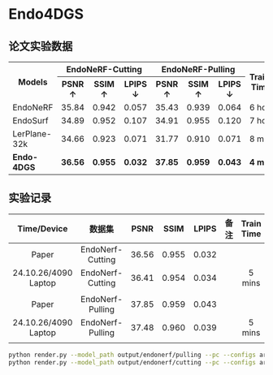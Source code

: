 # Endo4DGS

## 论文实验数据

<table>
  <tr>
    <th rowspan="2">Models</th>
    <th colspan="3">EndoNeRF-Cutting</th>
    <th colspan="3">EndoNeRF-Pulling</th>
    <th rowspan="2">Training Time ↓</th>
    <th rowspan="2">FPS ↑</th>
    <th rowspan="2">GPU Usage ↑</th>
  </tr>
  <tr>
    <th>PSNR ↑</th>
    <th>SSIM ↑</th>
    <th>LPIPS ↓</th>
    <th>PSNR ↑</th>
    <th>SSIM ↑</th>
    <th>LPIPS ↓</th>
  </tr>
  <tr>
    <td>EndoNeRF</td>
    <td>35.84</td>
    <td>0.942</td>
    <td>0.057</td>
    <td>35.43</td>
    <td>0.939</td>
    <td>0.064</td>
    <td>6 hours</td>
    <td>0.2</td>
    <td>4 GB</td>
  </tr>
  <tr>
    <td>EndoSurf</td>
    <td>34.89</td>
    <td>0.952</td>
    <td>0.107</td>
    <td>34.91</td>
    <td>0.955</td>
    <td>0.120</td>
    <td>7 hours</td>
    <td>0.04</td>
    <td>17 GB</td>
  </tr>
  <tr>
    <td>LerPlane-32k</td>
    <td>34.66</td>
    <td>0.923</td>
    <td>0.071</td>
    <td>31.77</td>
    <td>0.910</td>
    <td>0.071</td>
    <td>8 mins</td>
    <td>1.5</td>
    <td>20 GB</td>
  </tr>
  <tr>
    <td><strong>Endo-4DGS</strong></td>
    <td><strong>36.56</strong></td>
    <td><strong>0.955</strong></td>
    <td><strong>0.032</strong></td>
    <td><strong>37.85</strong></td>
    <td><strong>0.959</strong></td>
    <td><strong>0.043</strong></td>
    <td><strong>4 mins</strong></td>
    <td><strong>100</strong></td>
    <td><strong>4 GB</strong></td>
  </tr>
</table>


## 实验记录

|     Time/Device      |      数据集      | PSNR  | SSIM  | LPIPS | 备注 | Train Time | GPU Memory | 迭代次数 |
| :------------------: | :--------------: | :---: | :---: | :---: | ---- | :--------: | :--------: | :------: |
|        Paper         | EndoNerf-Cutting | 36.56 | 0.955 | 0.032 |      |            |            |          |
| 24.10.26/4090 Laptop | EndoNerf-Cutting | 36.41 | 0.954 | 0.034 |      |   5 mins   |    5 GB    |  1K+3K   |
|                      |                  |       |       |       |      |            |            |          |
|        Paper         | EndoNerf-Pulling | 37.85 | 0.959 | 0.043 |      |            |            |          |
| 24.10.26/4090 Laptop | EndoNerf-Pulling | 37.48 | 0.960 | 0.039 |      |   5 mins   |    7 GB    |  1K+3K   |
|                      |                  |       |       |       |      |            |            |          |

```bash
python render.py --model_path output/endonerf/pulling --pc --configs arguments/endonerf.py
python render.py --model_path output/endonerf/cutting --pc --configs arguments/endonerf.py
```

